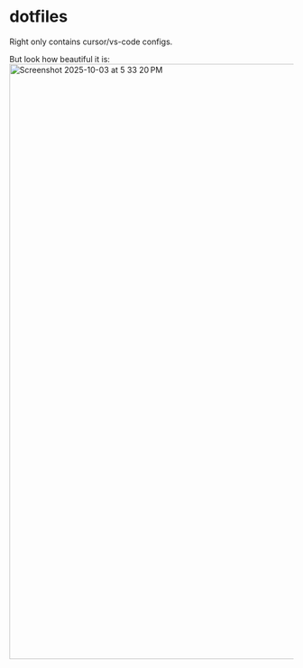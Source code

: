 # dotfiles

Right only contains cursor/vs-code configs.

But look how beautiful it is:
<img width="1918" height="1055" alt="Screenshot 2025-10-03 at 5 33 20 PM" src="https://github.com/user-attachments/assets/4ab45ae5-b634-44d7-823d-ac583bc0e8e8" />
